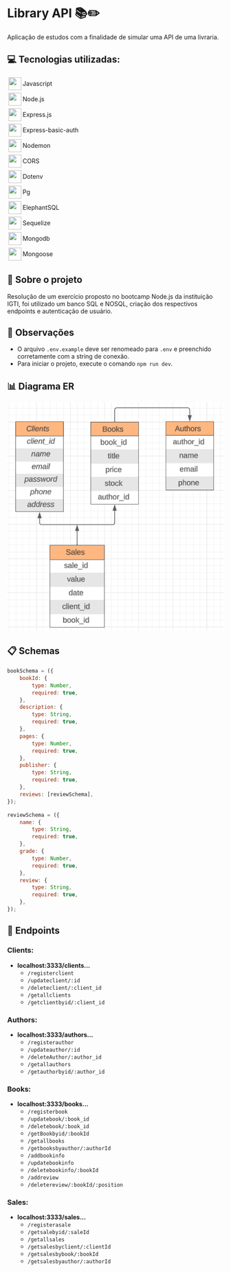 # Library API 📚✏️

Aplicação de estudos com a finalidade de simular uma API de uma livraria.

## 💻 Tecnologias utilizadas:
<div style="display: flex; align-items: center;">
    <img style="margin: 3px;" width="30" height="30" src="https://cdn-icons-png.flaticon.com/512/5968/5968292.png">
    <span>Javascript</span>
</div>

<div style="display: flex; align-items: center;">
    <img style="margin: 3px;" width="30" height="30" src="https://cdn0.iconfinder.com/data/icons/long-shadow-web-icons/512/nodejs-512.png">
    <pan>Node.js</pan>
</div>

<div style="display: flex; align-items: center;">
        <img style="margin: 3px;" width="30" height="30" src="https://media.trustradius.com/product-logos/EB/Rv/EHN55E9OR8W7.JPEG">
        <span>Express.js</span>
</div>

<div style="display: flex; align-items: center;">
        <img style="margin: 3px;" width="30" height="30" src="https://media.trustradius.com/product-logos/EB/Rv/EHN55E9OR8W7.JPEG">
        <span>Express-basic-auth</span>
</div>

<div style="display: flex; align-items: center;">
        <img style="margin: 3px;" width="30" height="30" src="https://static-00.iconduck.com/assets.00/nodemon-icon-449x512-m36gnbqo.png">
        <span>Nodemon</span>
</div>

<div style="display: flex; align-items: center;">
    <img style="margin: 3px;" width="30" height="30" src="https://addons.mozilla.org/user-media/previews/full/227/227652.png?modified=1622133270">
    <span>CORS</span>
</div>

<div style="display: flex; align-items: center;">
    <img style="margin: 3px;" width="30" height="30" src="https://mikestead.gallerycdn.vsassets.io/extensions/mikestead/dotenv/1.0.1/1519894859412/Microsoft.VisualStudio.Services.Icons.Default">
    <span>Dotenv</span>
</div>

<div style="display: flex; align-items: center;">
    <img style="margin: 3px;" width="30" height="30" src="https://upload.wikimedia.org/wikipedia/commons/thumb/2/29/Postgresql_elephant.svg/1985px-Postgresql_elephant.svg.png">
    <span>Pg</span>
</div>

<div style="display: flex; align-items: center;">
    <img style="margin: 3px;" width="30" height="30" src="https://upload.wikimedia.org/wikipedia/commons/thumb/2/29/Postgresql_elephant.svg/1985px-Postgresql_elephant.svg.png">
    <span>ElephantSQL</span>
</div>

<div style="display: flex; align-items: center;">
    <img style="margin: 3px;" width="30" height="30" src="https://cdn.iconscout.com/icon/free/png-256/free-sequelize-2-1175003.png">
    <span>Sequelize</span>
</div>

<div style="display: flex; align-items: center;">
    <img style="margin: 3px;" width="30" height="30" src="https://images.crunchbase.com/image/upload/c_lpad,f_auto,q_auto:eco,dpr_1/erkxwhl1gd48xfhe2yld">
    <span>Mongodb</span>
</div>

<div style="display: flex; align-items: center;">
    <img style="margin: 3px;" width="30" height="30" src="https://images.crunchbase.com/image/upload/c_lpad,f_auto,q_auto:eco,dpr_1/erkxwhl1gd48xfhe2yld">
    <span>Mongoose</span>
</div>

## 📕 Sobre o projeto
Resolução de um exercício proposto no bootcamp Node.js da instituição IGTI, foi utilizado um banco SQL e NOSQL, criação dos respectivos endpoints e autenticação de usuário.

## 👀 Observações
* O arquivo ```.env.example``` deve ser renomeado para ```.env``` e preenchido corretamente com a string de conexão.
* Para iniciar o projeto, execute o comando ```npm run dev```.

## 📊 Diagrama ER
![Alt text](./assets/img/er.png)

## 📋 Schemas
```js
bookSchema = ({
    bookId: {
        type: Number,
        required: true,
    },
    description: {
        type: String,
        required: true,
    },
    pages: {
        type: Number,
        required: true,
    },
    publisher: {
        type: String,
        required: true,
    },
    reviews: [reviewSchema],
});
```
```js
reviewSchema = ({
    name: {
        type: String,
        required: true,
    },
    grade: {
        type: Number,
        required: true,
    },
    review: {
        type: String,
        required: true,
    },
});
```
## 🏁 Endpoints
### Clients:
* **localhost:3333/clients...**
  * ``/registerclient``
  * ``/updateclient/:id``
  * ``/deleteclient/:client_id``
  * ``/getallclients``
  * ``/getclientbyid/:client_id``

### Authors:
* **localhost:3333/authors...**
  * ``/registerauthor``
  * ``/updateauthor/:id``
  * ``/deleteAuthor/:author_id``
  * ``/getallauthors``
  * ``/getauthorbyid/:author_id``

### Books:
* **localhost:3333/books...**
  * ``/registerbook``
  * ``/updatebook/:book_id``
  * ``/deletebook/:book_id``
  * ``/getBookbyid/:bookId``
  * ``/getallbooks``
  * ``/getbooksbyauthor/:authorId``
  * ``/addbookinfo``
  * ``/updatebookinfo``
  * ``/deletebookinfo/:bookId``
  * ``/addreview``
  * ``/deletereview/:bookId/:position``

### Sales:
* **localhost:3333/sales...**
  * ``/registerasale``
  * ``/getsalebyid/:saleId``
  * ``/getallsales``
  * ``/getsalesbyclient/:clientId``
  * ``/getsalesbybook/:bookId``
  * ``/getsalesbyauthor/:authorId``